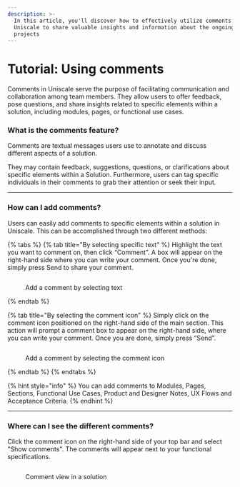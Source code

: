 ```yaml
---
description: >-
  In this article, you'll discover how to effectively utilize comments in
  Uniscale to share valuable insights and information about the ongoing tasks or
  projects
---
```


# Tutorial: Using comments

Comments in Uniscale serve the purpose of facilitating communication and collaboration among team members. They allow users to offer feedback, pose questions, and share insights related to specific elements within a solution, including modules, pages, or functional use cases.



### What is the comments feature?

Comments are textual messages users use to annotate and discuss different aspects of a solution.&#x20;

They may contain feedback, suggestions, questions, or clarifications about specific elements within a Solution. Furthermore, users can tag specific individuals in their comments to grab their attention or seek their input.



***

### How can I add comments?

Users can easily add comments to specific elements within a solution in Uniscale. This can be accomplished through two different methods:



{% tabs %}
{% tab title="By selecting specific text" %}
Highlight the text you want to comment on, then click “Comment”. A box will appear on the right-hand side where you can write your comment. Once you're done, simply press Send to share your comment.

<figure><img src="https://lh7-eu.googleusercontent.com/nUrSySbsvmbzNfb_EVcT77wXqorjpCvht6NLfrhxiaSgZTn3s6CWJ4rpuO1Pz2LiYy0KpqG74Nweb3Cqp-3wn07xVUQKjCeRVgi-cjPazyYCX9xljcT9AO_6GslyVN9Um1e4dDZZMH1HneLx8qdyNf4" alt=""><figcaption><p>Add a comment by selecting text</p></figcaption></figure>
{% endtab %}

{% tab title="By selecting the comment icon" %}
Simply click on the comment icon positioned on the right-hand side of the main section. This action will prompt a comment box to appear on the right-hand side, where you can write your comment. Once you are done, simply press “Send”.

<figure><img src="https://lh7-eu.googleusercontent.com/Vbdrecuw5aj5IF9uXhEZA3znvfpdmMah7MZQfUJ5OZSBAHQRmpzjYwb1d_Zi5KAQ9FEHwj2YBcIbnGU9JV6FJH24n2vJeJEGvXL146qyoGF47oGROOwrKRgXUARt_JvWlkNA9VXDJ3cKTfh5KEGpWIw" alt=""><figcaption><p>Add a comment by selecting the comment icon</p></figcaption></figure>
{% endtab %}
{% endtabs %}

{% hint style="info" %}
You can add comments to Modules, Pages, Sections, Functional Use Cases, Product and Designer Notes, UX Flows and Acceptance Criteria.
{% endhint %}

***

### Where can I see the different comments?

Click the comment icon on the right-hand side of your top bar and select "Show comments". The comments will appear next to your functional specifications.

<figure><img src="https://lh7-eu.googleusercontent.com/f6xpaOJgklThNJixROPAPA1iVN1SpWaPYF97_fnnPKsRL2MyrbQgJmdoj_BqwF-ebUu4S8I8pnv50nVBFx4l1pTaMtcHaQ7LdSBly3pDGQQe59hbJ81jbA88ug4SkyDB009RKr71WAg9tKKM74f6e20" alt=""><figcaption><p>Comment view in a solution</p></figcaption></figure>
